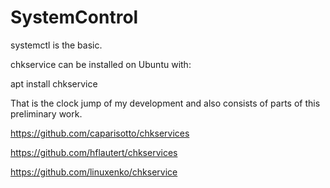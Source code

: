 # SystemControl
systemctl is the basic.

chkservice can be installed on Ubuntu with:

apt install chkservice


That is the clock jump of my development and also consists of parts of this preliminary work.

https://github.com/caparisotto/chkservices

https://github.com/hflautert/chkservices

https://github.com/linuxenko/chkservice
